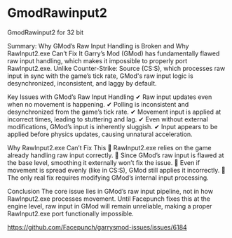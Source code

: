 # GmodRawinput2
GmodRawinput2 for 32 bit

Summary: Why GMod’s Raw Input Handling is Broken and Why RawInput2.exe Can’t Fix It
Garry’s Mod (GMod) has fundamentally flawed raw input handling, which makes it impossible to properly port RawInput2.exe. Unlike Counter-Strike: Source (CS:S), which processes raw input in sync with the game’s tick rate, GMod's raw input logic is desynchronized, inconsistent, and laggy by default.

Key Issues with GMod’s Raw Input Handling
✔ Raw input updates even when no movement is happening.
✔ Polling is inconsistent and desynchronized from the game’s tick rate.
✔ Movement input is applied at incorrect times, leading to stuttering and lag.
✔ Even without external modifications, GMod’s input is inherently sluggish.
✔ Input appears to be applied before physics updates, causing unnatural acceleration.

Why RawInput2.exe Can’t Fix This
🚫 RawInput2.exe relies on the game already handling raw input correctly.
🚫 Since GMod’s raw input is flawed at the base level, smoothing it externally won’t fix the issue.
🚫 Even if movement is spread evenly (like in CS:S), GMod still applies it incorrectly.
🚫 The only real fix requires modifying GMod’s internal input processing.

Conclusion
The core issue lies in GMod’s raw input pipeline, not in how RawInput2.exe processes movement. Until Facepunch fixes this at the engine level, raw input in GMod will remain unreliable, making a proper RawInput2.exe port functionally impossible.


https://github.com/Facepunch/garrysmod-issues/issues/6184
